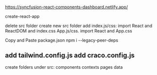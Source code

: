 https://syncfusion-react-components-dashboard.netlify.app/


create-react-app

delete src folder
    create new src folder
        add index.js/css: import React and ReactDOM and index.css
        App.js/css. import React and App.css

Copy and Paste package.json
    npm i --legacy-peer-deps

add tailwind.config.js
add craco.config.js
---------------------------------------------------
create folders under src:
    components
    contexts
    pages
    data
